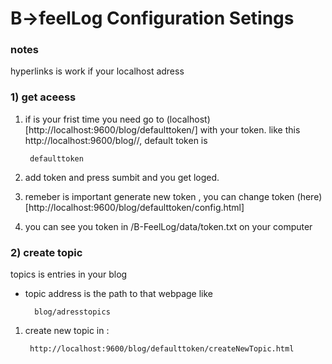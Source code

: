 # B->feelLog Configuration Setings
### notes
hyperlinks is work if your localhost adress
### 1) get aceess 
1. if is your frist time you need go to (localhost)[http://localhost:9600/blog/defaulttoken/] with your token.
like this http://localhost:9600/blog/<Token>/, default token is 

		defaulttoken
2. add token and press sumbit and you get loged.

3. remeber is important generate new token , you can change token (here)[http://localhost:9600/blog/defaulttoken/config.html]

4. you can see you token in /B-FeelLog/data/token.txt on your computer

### 2) create topic
topics is entries in your blog
* topic address is the path to that webpage like
	
		blog/adresstopics
1. create new topic in :

		http://localhost:9600/blog/defaulttoken/createNewTopic.html